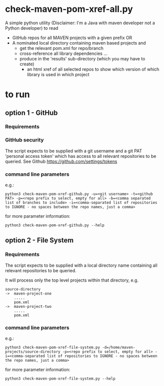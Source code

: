 # check-maven-pom-xref-all.py

A simple python utility (Disclaimer: I'm a Java with maven developer not a Python developer) to read 
* GitHub repos for all MAVEN projects with a given prefix 
OR
* A nominated local directory containing maven based projects and 
  - get the relevant pom.xml for repo/branch
  - cross-reference all library dependencies ...
  - produce in the 'results' sub-directory (which you may have to create)
    - an html xref of all selected repos to show which version of which library is used in which project

# to run

## option 1 - GitHub
### Requirements
### GitHub security
The script expects to be supplied with a git username and a git PAT 'personal access token' which has access to all relevant repositories to be queried.
See Github https://github.com/settings/tokens

### command line parameters
e.g.:
```
python3 check-maven-pom-xref-github.py -u=<git username> -t=<github PAT> -p=<repo prefix to select, empty for all> -b=<comma separated list of branches to include> -i=<comma-separated list of repositories to IGNORE - no spaces between the repo names, just a comma>
```
for more parameter information:
```
python3 check-maven-pom-xref-github.py --help
```

## option 2 - File System
### Requirements
The script expects to be supplied with a local directory name containing all relevant repositories to be queried.

It will process only the top level projects within that directory, e.g.
```commandline
source-directory
->  maven-project-one
    .....
    pom.xml
->  maven-project-two
    .....
    pom.xml
```

### command line parameters
e.g.:
```
python3 check-maven-pom-xref-file-system.py -d=/home/maven-projects/source-directory -p=<repo prefix to select, empty for all> -i=<comma-separated list of repositories to IGNORE - no spaces between the repo names, just a comma>
```
for more parameter information:
```
python3 check-maven-pom-xref-file-system.py --help
```
